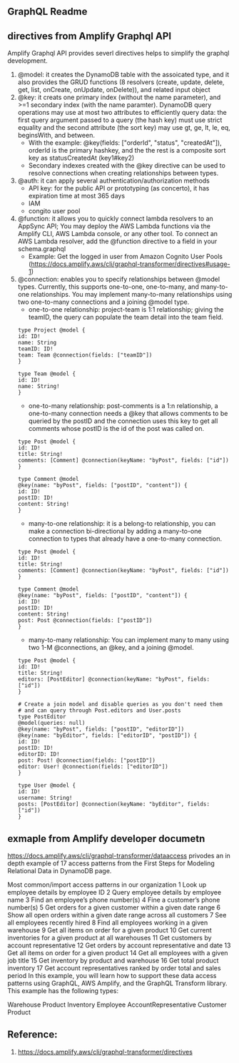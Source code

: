 ## GraphQL Readme

## directives from Amplify Graphql API
Amplify Graphql API provides severl directives helps to simplify the graphql development. 
1. @model: it creates the DynamoDB table with the assoicated type, and it also provides the GRUD functions (8 resolvers (create, update, delete, get, list, onCreate, onUpdate, onDelete)), and related input object
2. @key: it creats one primary index (without the name parameter), and >=1 secondary index (with the name paramter). DynamoDB query operations may use at most two attributes to efficiently query data: the first query argument passed to a query (the hash key) must use strict equality and the second attribute (the sort key) may use gt, ge, lt, le, eq, beginsWith, and between.
    * With the example: @key(fields: ["orderId", "status", "createdAt"]), orderId is the primary hashkey, and the the rest is a composite sort key as statusCreatedAt (key1#key2)
    * Secondary indexes created with the @key directive can be used to resolve connections when creating relationships between types. 
3. @auth: it can apply several authentication/authorization methods
    * API key: for the public API or prototyping (as concerto), it has expiration time at most 365 days
    * IAM
    * congito user pool
4. @function: it allows you to quickly connect lambda resolvers to an AppSync API; You may deploy the AWS Lambda functions via the Amplify CLI, AWS Lambda console, or any other tool. To connect an AWS Lambda resolver, add the @function directive to a field in your schema.graphql
    * Example: Get the logged in user from Amazon Cognito User Pools (https://docs.amplify.aws/cli/graphql-transformer/directives#usage-1)
5. @connection: enables you to specify relationships between @model types. Currently, this supports one-to-one, one-to-many, and many-to-one relationships. You may implement many-to-many relationships using two one-to-many connections and a joining @model type.
    * one-to-one relationship: project-team is 1:1 relationship; giving the teamID, the query can populate the team detail into the team field. 
    ```
    type Project @model {
    id: ID!
    name: String
    teamID: ID!
    team: Team @connection(fields: ["teamID"])
    }

    type Team @model {
    id: ID!
    name: String!
    }
    ```
    * one-to-many relationship: post-comments is a 1:n relationship, a one-to-many connection needs a @key that allows comments to be queried by the postID and the connection uses this key to get all comments whose postID is the id of the post was called on.
    ```
    type Post @model {
    id: ID!
    title: String!
    comments: [Comment] @connection(keyName: "byPost", fields: ["id"])
    }

    type Comment @model
    @key(name: "byPost", fields: ["postID", "content"]) {
    id: ID!
    postID: ID!
    content: String!
    }
    ```
    * many-to-one relationship: it is a belong-to relationship, you can make a connection bi-directional by adding a many-to-one connection to types that already have a one-to-many connection. 
    ```
    type Post @model {
    id: ID!
    title: String!
    comments: [Comment] @connection(keyName: "byPost", fields: ["id"])
    }

    type Comment @model
    @key(name: "byPost", fields: ["postID", "content"]) {
    id: ID!
    postID: ID!
    content: String!
    post: Post @connection(fields: ["postID"])
    }
    ```
    * many-to-many relationship: You can implement many to many using two 1-M @connections, an @key, and a joining @model.
    ```
    type Post @model {
    id: ID!
    title: String!
    editors: [PostEditor] @connection(keyName: "byPost", fields: ["id"])
    }

    # Create a join model and disable queries as you don't need them
    # and can query through Post.editors and User.posts
    type PostEditor
    @model(queries: null)
    @key(name: "byPost", fields: ["postID", "editorID"])
    @key(name: "byEditor", fields: ["editorID", "postID"]) {
    id: ID!
    postID: ID!
    editorID: ID!
    post: Post! @connection(fields: ["postID"])
    editor: User! @connection(fields: ["editorID"])
    }

    type User @model {
    id: ID!
    username: String!
    posts: [PostEditor] @connection(keyName: "byEditor", fields: ["id"])
    }
    ```

## exmaple from Amplify developer documetn
https://docs.amplify.aws/cli/graphql-transformer/dataaccess privodes an in depth example of 17 access patterns from the First Steps for Modeling Relational Data in DynamoDB page.

Most common/import access patterns in our organization
1	Look up employee details by employee ID
2	Query employee details by employee name
3	Find an employee’s phone number(s)
4	Fine a customer’s phone number(s)
5	Get orders for a given customer within a given date range
6	Show all open orders within a given date range across all customers
7	See all employees recently hired
8	Find all employees working in a given warehouse
9	Get all items on order for a given product
10	Get current inventories for a given product at all warehouses
11	Get customers by account representative
12	Get orders by account representative and date
13	Get all items on order for a given product
14	Get all employees with a given job title
15	Get inventory by product and warehouse
16	Get total product inventory
17	Get account representatives ranked by order total and sales period
In this example, you will learn how to support these data access patterns using GraphQL, AWS Amplify, and the GraphQL Transform library. This example has the following types:

Warehouse
Product
Inventory
Employee
AccountRepresentative
Customer
Product

## Reference:
1. https://docs.amplify.aws/cli/graphql-transformer/directives
